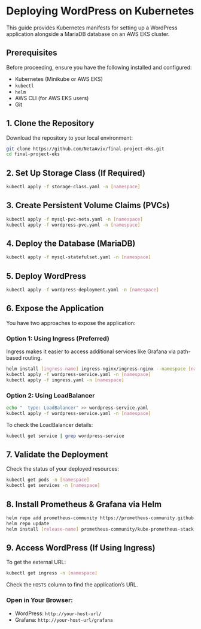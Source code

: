 # Deploying WordPress on Kubernetes

This guide provides Kubernetes manifests for setting up a WordPress application alongside a MariaDB database on an AWS EKS cluster.

## Prerequisites
Before proceeding, ensure you have the following installed and configured:

- Kubernetes (Minikube or AWS EKS)
- `kubectl`
- `helm`
- AWS CLI (for AWS EKS users)
- Git

## 1. Clone the Repository
Download the repository to your local environment:

```sh
git clone https://github.com/NetaAviv/final-project-eks.git
cd final-project-eks
```

## 2. Set Up Storage Class (If Required)

```sh
kubectl apply -f storage-class.yaml -n [namespace]
```

## 3. Create Persistent Volume Claims (PVCs)

```sh
kubectl apply -f mysql-pvc-neta.yaml -n [namespace]
kubectl apply -f wordpress-pvc.yaml -n [namespace]
```

## 4. Deploy the Database (MariaDB)

```sh
kubectl apply -f mysql-statefulset.yaml -n [namespace]
```

## 5. Deploy WordPress

```sh
kubectl apply -f wordpress-deployment.yaml -n [namespace]
```

## 6. Expose the Application
You have two approaches to expose the application:

### Option 1: Using Ingress (Preferred)
Ingress makes it easier to access additional services like Grafana via path-based routing.

```sh
helm install [ingress-name] ingress-nginx/ingress-nginx --namespace [namespace] --set controller.ingressClassResource.name=[ingress-class] -f values.yaml
kubectl apply -f wordpress-service.yaml -n [namespace]
kubectl apply -f ingress.yaml -n [namespace]
```

### Option 2: Using LoadBalancer

```sh
echo "  type: LoadBalancer" >> wordpress-service.yaml
kubectl apply -f wordpress-service.yaml -n [namespace]
```
To check the LoadBalancer details:

```sh
kubectl get service | grep wordpress-service
```

## 7. Validate the Deployment
Check the status of your deployed resources:

```sh
kubectl get pods -n [namespace]
kubectl get services -n [namespace]
```

## 8. Install Prometheus & Grafana via Helm

```sh
helm repo add prometheus-community https://prometheus-community.github.io/helm-charts
helm repo update
helm install [release-name] prometheus-community/kube-prometheus-stack
```

## 9. Access WordPress (If Using Ingress)
To get the external URL:

```sh
kubectl get ingress -n [namespace]
```
Check the `HOSTS` column to find the application’s URL.

### Open in Your Browser:
- WordPress: `http://your-host-url/`
- Grafana: `http://your-host-url/grafana`

